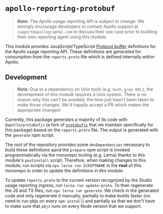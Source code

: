 # `apollo-reporting-protobuf`

> **Note:** The Apollo usage reporting API is subject to change.  We strongly
> encourage developers to contact Apollo support at `support@apollographql.com`
> to discuss their use case prior to building their own reporting agent using
> this module.

This module provides JavaScript/TypeScript
[Protocol buffer](https://developers.google.com/protocol-buffers/) definitions
for the Apollo usage reporting API.  These definitions are generated for
consumption from the `reports.proto` file which is defined internally within
Apollo.

## Development

> **Note:** Due to a dependency on Unix tools (e.g. `bash`, `grep`, etc.), the
> development of this module requires a Unix system.  There is no reason why
> this can't be avoided, the time just hasn't been taken to make those changes.
> We'd happily accept a PR which makes the appropriate changes!

Currently, this package generates a majority of its code with
`@apollo/protobufjs` (a fork of
[`protobufjs`](https://www.npmjs.com/package/protobufjs) that we maintain
specifically for this package) based on the `reports.proto` file. The output is
generated with the `generate` npm script.

The root of the repository provides some `devDependencies` necessary to build
these definitions qand the `prepare` npm script is invoked programmatically via
the monorepo tooling (e.g. Lerna) thanks to _this_ module's `postinstall`
script.  Therefore, when making changes to this module, run scripts via `npx
lerna run SCRIPTNAME` in the **root** of this monorepo in order to update the
definitions in _this_ module.

To update `reports.proto` to the current version recognized by the Studio usage
reporting ingress, run `lerna run update-proto`. To then regenerate the JS and
TS files, run `npx lerna run generate`. We check in the generated code and only
regenerate it manually, partially to make builds faster (no need to run pbjs on
every `npm install`) and partially so that we don't have to make sure that
`pbjs` runs on every Node version that we support.
